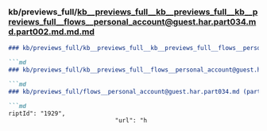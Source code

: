 ### kb/previews_full/kb__previews_full__kb__previews_full__kb__previews_full__flows__personal_account@guest.har.part034.md.part002.md.md.md

```md
### kb/previews_full/kb__previews_full__kb__previews_full__flows__personal_account@guest.har.part034.md.part002.md.md

```md
### kb/previews_full/kb__previews_full__flows__personal_account@guest.har.part034.md.part002.md

```md
### kb/previews_full/flows__personal_account@guest.har.part034.md (part 002)

```md
riptId": "1929",
                              "url": "h
```

```

```

```

```
